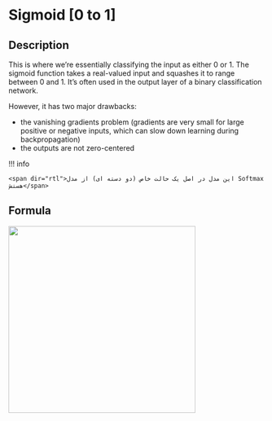 # Sigmoid [0 to 1]

## Description

This is where we’re essentially classifying the input as either 0 or 1. The sigmoid function takes a real-valued input and squashes it to range between 0 and 1. It’s often used in the output layer of a binary classification network.

However, it has two major drawbacks:

- the vanishing gradients problem (gradients are very small for large positive or negative inputs, which can slow down learning during backpropagation)
- the outputs are not zero-centered

!!! info

    <span dir="rtl">این مدل در اصل یک حالت خاص (دو دسته ای) از مدل Softmax هستش</span>

## Formula

<img src="image1.jpg" style="width:3.82609in" />
